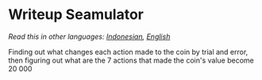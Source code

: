 # Writeup **Seamulator**
*Read this in other languages: [Indonesian](README.md), [English](README.en.md)*

Finding out what changes each action made to the coin by trial and error, then figuring out what are the 7 actions that made the coin's value become 20 000